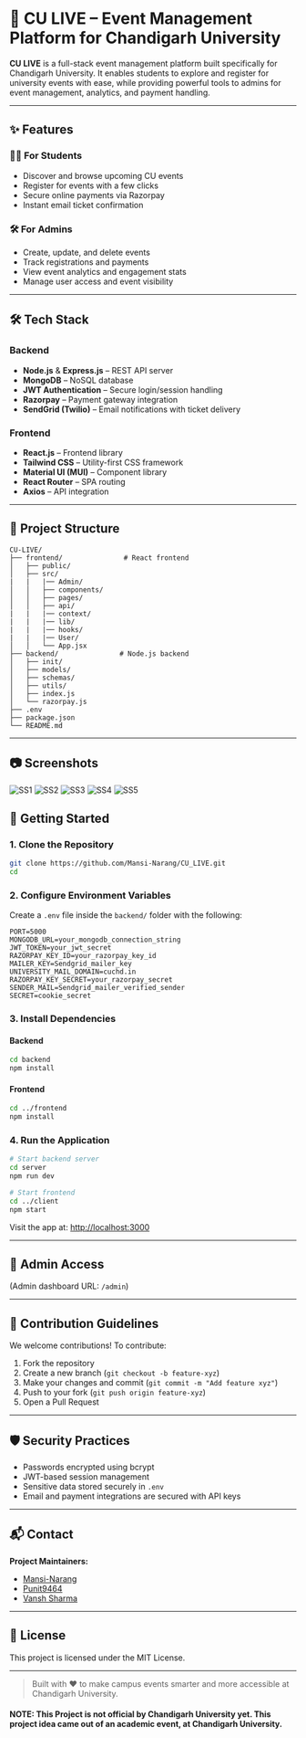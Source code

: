 
# 🎉 CU LIVE – Event Management Platform for Chandigarh University

**CU LIVE** is a full-stack event management platform built specifically for Chandigarh University. It enables students to explore and register for university events with ease, while providing powerful tools to admins for event management, analytics, and payment handling.

---

## ✨ Features

### 👩‍🎓 For Students
- Discover and browse upcoming CU events
- Register for events with a few clicks
- Secure online payments via Razorpay
- Instant email ticket confirmation

### 🛠️ For Admins
- Create, update, and delete events
- Track registrations and payments
- View event analytics and engagement stats
- Manage user access and event visibility

---

## 🛠 Tech Stack

### Backend
- **Node.js** & **Express.js** – REST API server
- **MongoDB** – NoSQL database
- **JWT Authentication** – Secure login/session handling
- **Razorpay** – Payment gateway integration
- **SendGrid (Twilio)** – Email notifications with ticket delivery

### Frontend
- **React.js** – Frontend library
- **Tailwind CSS** – Utility-first CSS framework
- **Material UI (MUI)** – Component library
- **React Router** – SPA routing
- **Axios** – API integration

---

## 📁 Project Structure

```
CU-LIVE/
├── frontend/               # React frontend
│   ├── public/
│   ├── src/
|   |   |── Admin/
│   │   ├── components/
│   │   ├── pages/
│   │   ├── api/
|   |   |── context/
|   |   |── lib/
|   |   |── hooks/
|   |   |── User/
│   │   └── App.jsx
├── backend/               # Node.js backend
│   ├── init/
│   ├── models/
│   ├── schemas/
│   ├── utils/
│   ├── index.js
│   └── razorpay.js
├── .env
├── package.json
└── README.md
```

---

## 📷 Screenshots
![SS1](./screenshots/SS1.png)
![SS2](./screenshots/SS2.png)
![SS3](./screenshots/SS3.png)
![SS4](./screenshots/SS4.png)
![SS5](./screenshots/SS5.png)

## 🚀 Getting Started

### 1. Clone the Repository

```bash
git clone https://github.com/Mansi-Narang/CU_LIVE.git
cd 
```

### 2. Configure Environment Variables

Create a `.env` file inside the `backend/` folder with the following:

```env
PORT=5000
MONGODB_URL=your_mongodb_connection_string
JWT_TOKEN=your_jwt_secret
RAZORPAY_KEY_ID=your_razorpay_key_id
MAILER_KEY=Sendgrid_mailer_key
UNIVERSITY_MAIL_DOMAIN=cuchd.in
RAZORPAY_KEY_SECRET=your_razorpay_secret
SENDER_MAIL=Sendgrid_mailer_verified_sender
SECRET=cookie_secret
```

### 3. Install Dependencies

#### Backend
```bash
cd backend
npm install
```

#### Frontend
```bash
cd ../frontend
npm install
```

### 4. Run the Application

```bash
# Start backend server
cd server
npm run dev

# Start frontend
cd ../client
npm start
```

Visit the app at: [http://localhost:3000](http://localhost:5173)

---

## 🔐 Admin Access

(Admin dashboard URL: `/admin`)

---

## 🤝 Contribution Guidelines

We welcome contributions! To contribute:

1. Fork the repository
2. Create a new branch (`git checkout -b feature-xyz`)
3. Make your changes and commit (`git commit -m "Add feature xyz"`)
4. Push to your fork (`git push origin feature-xyz`)
5. Open a Pull Request

---

## 🛡 Security Practices

- Passwords encrypted using bcrypt
- JWT-based session management
- Sensitive data stored securely in `.env`
- Email and payment integrations are secured with API keys

---

## 📬 Contact

**Project Maintainers:** 

 - [Mansi-Narang](https://github.com/Mansi-Narang/)
 - [Punit9464](https://github.com/Punit9464/)
 - [Vansh Sharma](https://github.com/vanshshar/)

---

## 📄 License

This project is licensed under the MIT License.

---

> Built with ❤️ to make campus events smarter and more accessible at Chandigarh University.

#### NOTE: This Project is not official by Chandigarh University yet. This project idea came out of an academic event, at Chandigarh University.
